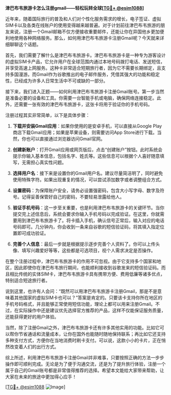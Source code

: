 **津巴布韦旅游卡怎么注册gmail——轻松玩转全球[[TG💪+ @esim1088](https://t.me/s/esim1088)]**

近年来，随着国际旅行的普及和人们对个性化服务需求的增长，电子签证、虚拟SIM卡以及各类在线账户的使用变得越来越普遍。对于计划前往津巴布韦旅游的朋友来说，注册一个Gmail邮箱不仅方便接收重要邮件，还能让你在异国他乡更加便利地使用各种网络服务。那么，如何用津巴布韦旅游卡注册Gmail呢？今天就来详细聊聊这个话题。

首先，我们需要了解什么是津巴布韦旅游卡。津巴布韦旅游卡是一种专为游客设计的虚拟SIM卡产品，它允许用户在全球范围内通过本地号码拨打电话、发送短信，并享受高速上网服务。这种卡非常适合短期旅行者，因为它不需要长期绑定，且支持多国漫游。而Gmail作为谷歌推出的电子邮件服务，凭借其强大的功能和稳定性，已经成为许多人日常生活中不可或缺的一部分。

接下来，我们进入正题——如何利用津巴布韦旅游卡注册Gmail账号。第一步当然是准备必要的设备和工具。你需要一台智能手机或电脑，确保网络连接稳定。此外，还需要一张有效的津巴布韦旅游卡，这张卡将用于验证你的手机号码。

注册过程其实非常简单，以下是具体步骤：

1. **下载并安装Gmail应用**：如果你使用的是安卓手机，可以直接从Google Play商店下载Gmail应用；如果是苹果设备，则需要访问App Store进行下载。当然，你也可以直接通过浏览器访问Gmail官网。

2. **创建新账户**：打开Gmail应用或网页版后，点击“创建账户”按钮。此时系统会提示你输入基本信息，包括名字、姓氏等。这些信息可以根据个人喜好随意填写，无需担心真实性问题。

3. **选择用户名**：接下来是设置你的Gmail用户名。建议尽量简洁明了，同时避免使用特殊字符。如果出现重复的情况，可以尝试添加数字或者调整组合方式。

4. **设置密码**：为保障账户安全，请务必设置强密码，包含大小写字母、数字及符号。记得妥善保管好自己的密码，不要轻易泄露给他人。

5. **验证手机号码**：这一步至关重要，也是利用津巴布韦旅游卡的关键环节。当你提交完上述信息后，系统会要求你输入手机号码以完成验证。在这里，你就需要用到津巴布韦旅游卡了。将卡插入手机，确认信号正常后，输入对应的电话号码即可。几分钟内，你会收到一条来自谷歌的短信验证码，将其填入指定位置即可成功验证。

6. **完善个人信息**：最后一步就是根据提示逐步完善个人资料了。你可以上传头像、填写兴趣爱好等等，这些都是可选项目，视个人需求决定是否操作。

在整个注册过程中，津巴布韦旅游卡的作用不可忽视。由于它支持多个国家和地区，因此即使你在津巴布韦旅行期间，也能顺利接收到谷歌发来的短信验证码。而且相比传统的实体SIM卡，津巴布韦旅游卡具有携带方便、费用低廉等诸多优点，特别适合短途旅行者。

说到这里，也许有人会问：“既然可以用津巴布韦旅游卡注册Gmail，那是不是意味着其他国家的虚拟SIM卡也可以？”答案是肯定的。只要该卡支持你所在地区的手机号码格式，并且能够正常使用短信功能，理论上都可以用来注册Gmail。不过，在实际操作中还是建议优先选择官方推荐的产品，这样不仅能保证服务质量，还能获得更好的用户体验。

当然，除了注册Gmail之外，津巴布韦旅游卡还有许多其他实用的功能。比如它可以帮你节省通话和流量成本，让你在国外也能随时随地保持联系；再比如它还支持多种支付方式，方便你在当地消费时刷卡支付。可以说，这款小小的卡片，正在悄然改变着人们的出行方式。

综上所述，利用津巴布韦旅游卡注册Gmail并非难事，只要按照正确的方法一步步操作即可顺利完成。无论是为了便于沟通交流，还是为了提升旅行体验，注册一个属于自己的Gmail账号都是非常值得推荐的选择。希望本文能给大家带来帮助，让大家在未来的旅途中更加得心应手！

[[TG💪+ @esim1088](https://t.me/s/esim1088) ![Image](https://i.postimg.cc/4NQfJmqS/Snipaste-2025-05-13-00-14-12.png)]